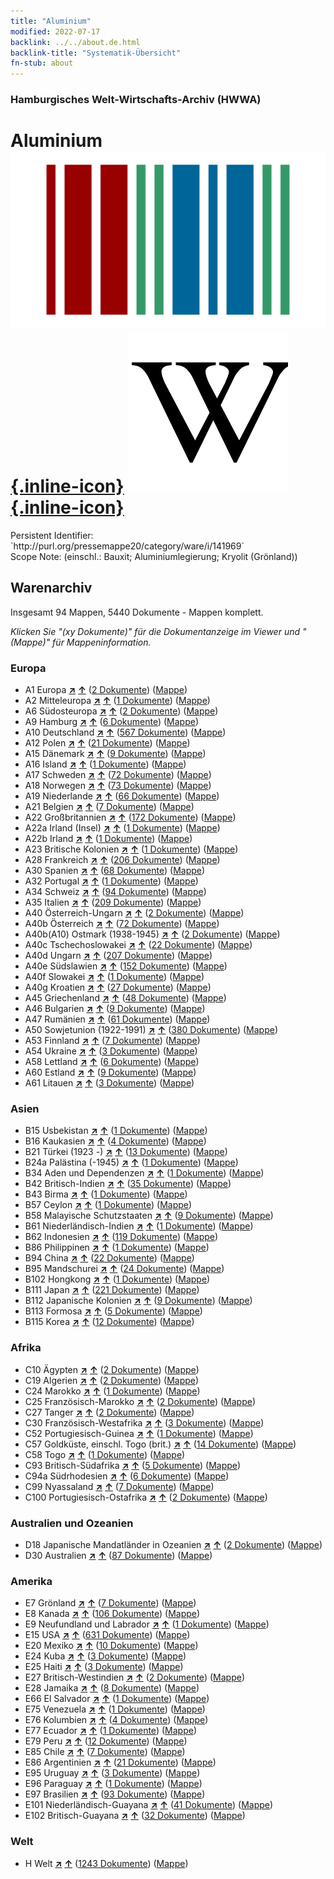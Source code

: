 ```yaml
---
title: "Aluminium"
modified: 2022-07-17
backlink: ../../about.de.html
backlink-title: "Systematik-Übersicht"
fn-stub: about
---
```


### Hamburgisches Welt-Wirtschafts-Archiv (HWWA)

# Aluminium &#160; [![Wikidata](/images/Wikidata-logo.svg "Wikidata"){.inline-icon}](http://www.wikidata.org/entity/Q663) [![Wikipedia](/images/Wikipedia-W.svg "Wikipedia"){.inline-icon}](https://de.wikipedia.org/wiki/Aluminium)

<div class="hint">Persistent Identifier: `http://purl.org/pressemappe20/category/ware/i/141969`</div>

<div class="hint">
Scope Note: (einschl.: Bauxit; Aluminiumlegierung; Kryolit (Grönland))
</div>





## Warenarchiv




Insgesamt 94 Mappen, 5440 Dokumente - Mappen komplett.

_Klicken Sie "(xy Dokumente)" für die Dokumentanzeige im Viewer und "(Mappe)" für Mappeninformation._




### Europa

- A1 Europa [**&nearr;**](../../../geo/i/140892/about.de.html "Europa (alle Mappen)") [**&uarr;**](../../../geo/about.de.html#A1 "Ländersystematik") (<a href="https://pm20.zbw.eu/iiifview/folder/wa/141969,140892" title="über: Aluminium : Europa" target="_blank">2 Dokumente</a>) ([Mappe](../../../../folder/wa/1419xx/141969/1408xx/140892/about.de.html))
- A2 Mitteleuropa [**&nearr;**](../../../geo/i/140895/about.de.html "Mitteleuropa (alle Mappen)") [**&uarr;**](../../../geo/about.de.html#A2 "Ländersystematik") (<a href="https://pm20.zbw.eu/iiifview/folder/wa/141969,140895" title="über: Aluminium : Mitteleuropa" target="_blank">1 Dokumente</a>) ([Mappe](../../../../folder/wa/1419xx/141969/1408xx/140895/about.de.html))
- A6 Südosteuropa [**&nearr;**](../../../geo/i/140900/about.de.html "Südosteuropa (alle Mappen)") [**&uarr;**](../../../geo/about.de.html#A6 "Ländersystematik") (<a href="https://pm20.zbw.eu/iiifview/folder/wa/141969,140900" title="über: Aluminium : Südosteuropa" target="_blank">2 Dokumente</a>) ([Mappe](../../../../folder/wa/1419xx/141969/1409xx/140900/about.de.html))
- A9 Hamburg [**&nearr;**](../../../geo/i/140905/about.de.html "Hamburg (alle Mappen)") [**&uarr;**](../../../geo/about.de.html#A9 "Ländersystematik") (<a href="https://pm20.zbw.eu/iiifview/folder/wa/141969,140905" title="über: Aluminium : Hamburg" target="_blank">6 Dokumente</a>) ([Mappe](../../../../folder/wa/1419xx/141969/1409xx/140905/about.de.html))
- A10 Deutschland [**&nearr;**](../../../geo/i/126128/about.de.html "Deutschland (alle Mappen)") [**&uarr;**](../../../geo/about.de.html#A10 "Ländersystematik") (<a href="https://pm20.zbw.eu/iiifview/folder/wa/141969,126128" title="über: Aluminium : Deutschland" target="_blank">567 Dokumente</a>) ([Mappe](../../../../folder/wa/1419xx/141969/1261xx/126128/about.de.html))
- A12 Polen [**&nearr;**](../../../geo/i/140962/about.de.html "Polen (alle Mappen)") [**&uarr;**](../../../geo/about.de.html#A12 "Ländersystematik") (<a href="https://pm20.zbw.eu/iiifview/folder/wa/141969,140962" title="über: Aluminium : Polen" target="_blank">21 Dokumente</a>) ([Mappe](../../../../folder/wa/1419xx/141969/1409xx/140962/about.de.html))
- A15 Dänemark [**&nearr;**](../../../geo/i/141739/about.de.html "Dänemark (alle Mappen)") [**&uarr;**](../../../geo/about.de.html#A15 "Ländersystematik") (<a href="https://pm20.zbw.eu/iiifview/folder/wa/141969,141739" title="über: Aluminium : Dänemark" target="_blank">9 Dokumente</a>) ([Mappe](../../../../folder/wa/1419xx/141969/1417xx/141739/about.de.html))
- A16 Island [**&nearr;**](../../../geo/i/140967/about.de.html "Island (alle Mappen)") [**&uarr;**](../../../geo/about.de.html#A16 "Ländersystematik") (<a href="https://pm20.zbw.eu/iiifview/folder/wa/141969,140967" title="über: Aluminium : Island" target="_blank">1 Dokumente</a>) ([Mappe](../../../../folder/wa/1419xx/141969/1409xx/140967/about.de.html))
- A17 Schweden [**&nearr;**](../../../geo/i/140968/about.de.html "Schweden (alle Mappen)") [**&uarr;**](../../../geo/about.de.html#A17 "Ländersystematik") (<a href="https://pm20.zbw.eu/iiifview/folder/wa/141969,140968" title="über: Aluminium : Schweden" target="_blank">72 Dokumente</a>) ([Mappe](../../../../folder/wa/1419xx/141969/1409xx/140968/about.de.html))
- A18 Norwegen [**&nearr;**](../../../geo/i/140969/about.de.html "Norwegen (alle Mappen)") [**&uarr;**](../../../geo/about.de.html#A18 "Ländersystematik") (<a href="https://pm20.zbw.eu/iiifview/folder/wa/141969,140969" title="über: Aluminium : Norwegen" target="_blank">73 Dokumente</a>) ([Mappe](../../../../folder/wa/1419xx/141969/1409xx/140969/about.de.html))
- A19 Niederlande [**&nearr;**](../../../geo/i/140970/about.de.html "Niederlande (alle Mappen)") [**&uarr;**](../../../geo/about.de.html#A19 "Ländersystematik") (<a href="https://pm20.zbw.eu/iiifview/folder/wa/141969,140970" title="über: Aluminium : Niederlande" target="_blank">66 Dokumente</a>) ([Mappe](../../../../folder/wa/1419xx/141969/1409xx/140970/about.de.html))
- A21 Belgien [**&nearr;**](../../../geo/i/140972/about.de.html "Belgien (alle Mappen)") [**&uarr;**](../../../geo/about.de.html#A21 "Ländersystematik") (<a href="https://pm20.zbw.eu/iiifview/folder/wa/141969,140972" title="über: Aluminium : Belgien" target="_blank">7 Dokumente</a>) ([Mappe](../../../../folder/wa/1419xx/141969/1409xx/140972/about.de.html))
- A22 Großbritannien [**&nearr;**](../../../geo/i/140974/about.de.html "Großbritannien (alle Mappen)") [**&uarr;**](../../../geo/about.de.html#A22 "Ländersystematik") (<a href="https://pm20.zbw.eu/iiifview/folder/wa/141969,140974" title="über: Aluminium : Großbritannien" target="_blank">172 Dokumente</a>) ([Mappe](../../../../folder/wa/1419xx/141969/1409xx/140974/about.de.html))
- A22a Irland (Insel) [**&nearr;**](../../../geo/i/140975/about.de.html "Irland (Insel) (alle Mappen)") [**&uarr;**](../../../geo/about.de.html#A22a "Ländersystematik") (<a href="https://pm20.zbw.eu/iiifview/folder/wa/141969,140975" title="über: Aluminium : Irland (Insel)" target="_blank">1 Dokumente</a>) ([Mappe](../../../../folder/wa/1419xx/141969/1409xx/140975/about.de.html))
- A22b Irland [**&nearr;**](../../../geo/i/140976/about.de.html "Irland (alle Mappen)") [**&uarr;**](../../../geo/about.de.html#A22b "Ländersystematik") (<a href="https://pm20.zbw.eu/iiifview/folder/wa/141969,140976" title="über: Aluminium : Irland" target="_blank">1 Dokumente</a>) ([Mappe](../../../../folder/wa/1419xx/141969/1409xx/140976/about.de.html))
- A23 Britische Kolonien [**&nearr;**](../../../geo/i/140978/about.de.html "Britische Kolonien (alle Mappen)") [**&uarr;**](../../../geo/about.de.html#A23 "Ländersystematik") (<a href="https://pm20.zbw.eu/iiifview/folder/wa/141969,140978" title="über: Aluminium : Britische Kolonien" target="_blank">1 Dokumente</a>) ([Mappe](../../../../folder/wa/1419xx/141969/1409xx/140978/about.de.html))
- A28 Frankreich [**&nearr;**](../../../geo/i/140982/about.de.html "Frankreich (alle Mappen)") [**&uarr;**](../../../geo/about.de.html#A28 "Ländersystematik") (<a href="https://pm20.zbw.eu/iiifview/folder/wa/141969,140982" title="über: Aluminium : Frankreich" target="_blank">206 Dokumente</a>) ([Mappe](../../../../folder/wa/1419xx/141969/1409xx/140982/about.de.html))
- A30 Spanien [**&nearr;**](../../../geo/i/140984/about.de.html "Spanien (alle Mappen)") [**&uarr;**](../../../geo/about.de.html#A30 "Ländersystematik") (<a href="https://pm20.zbw.eu/iiifview/folder/wa/141969,140984" title="über: Aluminium : Spanien" target="_blank">68 Dokumente</a>) ([Mappe](../../../../folder/wa/1419xx/141969/1409xx/140984/about.de.html))
- A32 Portugal [**&nearr;**](../../../geo/i/140987/about.de.html "Portugal (alle Mappen)") [**&uarr;**](../../../geo/about.de.html#A32 "Ländersystematik") (<a href="https://pm20.zbw.eu/iiifview/folder/wa/141969,140987" title="über: Aluminium : Portugal" target="_blank">1 Dokumente</a>) ([Mappe](../../../../folder/wa/1419xx/141969/1409xx/140987/about.de.html))
- A34 Schweiz [**&nearr;**](../../../geo/i/141007/about.de.html "Schweiz (alle Mappen)") [**&uarr;**](../../../geo/about.de.html#A34 "Ländersystematik") (<a href="https://pm20.zbw.eu/iiifview/folder/wa/141969,141007" title="über: Aluminium : Schweiz" target="_blank">94 Dokumente</a>) ([Mappe](../../../../folder/wa/1419xx/141969/1410xx/141007/about.de.html))
- A35 Italien [**&nearr;**](../../../geo/i/141008/about.de.html "Italien (alle Mappen)") [**&uarr;**](../../../geo/about.de.html#A35 "Ländersystematik") (<a href="https://pm20.zbw.eu/iiifview/folder/wa/141969,141008" title="über: Aluminium : Italien" target="_blank">209 Dokumente</a>) ([Mappe](../../../../folder/wa/1419xx/141969/1410xx/141008/about.de.html))
- A40 Österreich-Ungarn [**&nearr;**](../../../geo/i/126127/about.de.html "Österreich-Ungarn (alle Mappen)") [**&uarr;**](../../../geo/about.de.html#A40 "Ländersystematik") (<a href="https://pm20.zbw.eu/iiifview/folder/wa/141969,126127" title="über: Aluminium : Österreich-Ungarn" target="_blank">2 Dokumente</a>) ([Mappe](../../../../folder/wa/1419xx/141969/1261xx/126127/about.de.html))
- A40b Österreich [**&nearr;**](../../../geo/i/141731/about.de.html "Österreich (alle Mappen)") [**&uarr;**](../../../geo/about.de.html#A40b "Ländersystematik") (<a href="https://pm20.zbw.eu/iiifview/folder/wa/141969,141731" title="über: Aluminium : Österreich" target="_blank">72 Dokumente</a>) ([Mappe](../../../../folder/wa/1419xx/141969/1417xx/141731/about.de.html))
- A40b(A10) Ostmark (1938-1945) [**&nearr;**](../../../geo/i/163025/about.de.html "Ostmark (1938-1945) (alle Mappen)") [**&uarr;**](../../../geo/about.de.html#A40b(A10) "Ländersystematik") (<a href="https://pm20.zbw.eu/iiifview/folder/wa/141969,163025" title="über: Aluminium : Ostmark (1938-1945)" target="_blank">2 Dokumente</a>) ([Mappe](../../../../folder/wa/1419xx/141969/1630xx/163025/about.de.html))
- A40c Tschechoslowakei [**&nearr;**](../../../geo/i/141022/about.de.html "Tschechoslowakei (alle Mappen)") [**&uarr;**](../../../geo/about.de.html#A40c "Ländersystematik") (<a href="https://pm20.zbw.eu/iiifview/folder/wa/141969,141022" title="über: Aluminium : Tschechoslowakei" target="_blank">22 Dokumente</a>) ([Mappe](../../../../folder/wa/1419xx/141969/1410xx/141022/about.de.html))
- A40d Ungarn [**&nearr;**](../../../geo/i/141025/about.de.html "Ungarn (alle Mappen)") [**&uarr;**](../../../geo/about.de.html#A40d "Ländersystematik") (<a href="https://pm20.zbw.eu/iiifview/folder/wa/141969,141025" title="über: Aluminium : Ungarn" target="_blank">207 Dokumente</a>) ([Mappe](../../../../folder/wa/1419xx/141969/1410xx/141025/about.de.html))
- A40e Südslawien [**&nearr;**](../../../geo/i/141028/about.de.html "Südslawien (alle Mappen)") [**&uarr;**](../../../geo/about.de.html#A40e "Ländersystematik") (<a href="https://pm20.zbw.eu/iiifview/folder/wa/141969,141028" title="über: Aluminium : Südslawien" target="_blank">152 Dokumente</a>) ([Mappe](../../../../folder/wa/1419xx/141969/1410xx/141028/about.de.html))
- A40f Slowakei [**&nearr;**](../../../geo/i/141029/about.de.html "Slowakei (alle Mappen)") [**&uarr;**](../../../geo/about.de.html#A40f "Ländersystematik") (<a href="https://pm20.zbw.eu/iiifview/folder/wa/141969,141029" title="über: Aluminium : Slowakei" target="_blank">1 Dokumente</a>) ([Mappe](../../../../folder/wa/1419xx/141969/1410xx/141029/about.de.html))
- A40g Kroatien [**&nearr;**](../../../geo/i/141030/about.de.html "Kroatien (alle Mappen)") [**&uarr;**](../../../geo/about.de.html#A40g "Ländersystematik") (<a href="https://pm20.zbw.eu/iiifview/folder/wa/141969,141030" title="über: Aluminium : Kroatien" target="_blank">27 Dokumente</a>) ([Mappe](../../../../folder/wa/1419xx/141969/1410xx/141030/about.de.html))
- A45 Griechenland [**&nearr;**](../../../geo/i/141037/about.de.html "Griechenland (alle Mappen)") [**&uarr;**](../../../geo/about.de.html#A45 "Ländersystematik") (<a href="https://pm20.zbw.eu/iiifview/folder/wa/141969,141037" title="über: Aluminium : Griechenland" target="_blank">48 Dokumente</a>) ([Mappe](../../../../folder/wa/1419xx/141969/1410xx/141037/about.de.html))
- A46 Bulgarien [**&nearr;**](../../../geo/i/141039/about.de.html "Bulgarien (alle Mappen)") [**&uarr;**](../../../geo/about.de.html#A46 "Ländersystematik") (<a href="https://pm20.zbw.eu/iiifview/folder/wa/141969,141039" title="über: Aluminium : Bulgarien" target="_blank">9 Dokumente</a>) ([Mappe](../../../../folder/wa/1419xx/141969/1410xx/141039/about.de.html))
- A47 Rumänien [**&nearr;**](../../../geo/i/141040/about.de.html "Rumänien (alle Mappen)") [**&uarr;**](../../../geo/about.de.html#A47 "Ländersystematik") (<a href="https://pm20.zbw.eu/iiifview/folder/wa/141969,141040" title="über: Aluminium : Rumänien" target="_blank">61 Dokumente</a>) ([Mappe](../../../../folder/wa/1419xx/141969/1410xx/141040/about.de.html))
- A50 Sowjetunion (1922-1991) [**&nearr;**](../../../geo/i/141043/about.de.html "Sowjetunion (1922-1991) (alle Mappen)") [**&uarr;**](../../../geo/about.de.html#A50 "Ländersystematik") (<a href="https://pm20.zbw.eu/iiifview/folder/wa/141969,141043" title="über: Aluminium : Sowjetunion (1922-1991)" target="_blank">380 Dokumente</a>) ([Mappe](../../../../folder/wa/1419xx/141969/1410xx/141043/about.de.html))
- A53 Finnland [**&nearr;**](../../../geo/i/141046/about.de.html "Finnland (alle Mappen)") [**&uarr;**](../../../geo/about.de.html#A53 "Ländersystematik") (<a href="https://pm20.zbw.eu/iiifview/folder/wa/141969,141046" title="über: Aluminium : Finnland" target="_blank">7 Dokumente</a>) ([Mappe](../../../../folder/wa/1419xx/141969/1410xx/141046/about.de.html))
- A54 Ukraine [**&nearr;**](../../../geo/i/141048/about.de.html "Ukraine (alle Mappen)") [**&uarr;**](../../../geo/about.de.html#A54 "Ländersystematik") (<a href="https://pm20.zbw.eu/iiifview/folder/wa/141969,141048" title="über: Aluminium : Ukraine" target="_blank">3 Dokumente</a>) ([Mappe](../../../../folder/wa/1419xx/141969/1410xx/141048/about.de.html))
- A58 Lettland [**&nearr;**](../../../geo/i/141050/about.de.html "Lettland (alle Mappen)") [**&uarr;**](../../../geo/about.de.html#A58 "Ländersystematik") (<a href="https://pm20.zbw.eu/iiifview/folder/wa/141969,141050" title="über: Aluminium : Lettland" target="_blank">6 Dokumente</a>) ([Mappe](../../../../folder/wa/1419xx/141969/1410xx/141050/about.de.html))
- A60 Estland [**&nearr;**](../../../geo/i/141052/about.de.html "Estland (alle Mappen)") [**&uarr;**](../../../geo/about.de.html#A60 "Ländersystematik") (<a href="https://pm20.zbw.eu/iiifview/folder/wa/141969,141052" title="über: Aluminium : Estland" target="_blank">9 Dokumente</a>) ([Mappe](../../../../folder/wa/1419xx/141969/1410xx/141052/about.de.html))
- A61 Litauen [**&nearr;**](../../../geo/i/141053/about.de.html "Litauen (alle Mappen)") [**&uarr;**](../../../geo/about.de.html#A61 "Ländersystematik") (<a href="https://pm20.zbw.eu/iiifview/folder/wa/141969,141053" title="über: Aluminium : Litauen" target="_blank">3 Dokumente</a>) ([Mappe](../../../../folder/wa/1419xx/141969/1410xx/141053/about.de.html))

### Asien

- B15 Usbekistan [**&nearr;**](../../../geo/i/141071/about.de.html "Usbekistan (alle Mappen)") [**&uarr;**](../../../geo/about.de.html#B15 "Ländersystematik") (<a href="https://pm20.zbw.eu/iiifview/folder/wa/141969,141071" title="über: Aluminium : Usbekistan" target="_blank">1 Dokumente</a>) ([Mappe](../../../../folder/wa/1419xx/141969/1410xx/141071/about.de.html))
- B16 Kaukasien [**&nearr;**](../../../geo/i/141072/about.de.html "Kaukasien (alle Mappen)") [**&uarr;**](../../../geo/about.de.html#B16 "Ländersystematik") (<a href="https://pm20.zbw.eu/iiifview/folder/wa/141969,141072" title="über: Aluminium : Kaukasien" target="_blank">4 Dokumente</a>) ([Mappe](../../../../folder/wa/1419xx/141969/1410xx/141072/about.de.html))
- B21 Türkei (1923 -) [**&nearr;**](../../../geo/i/141111/about.de.html "Türkei (1923 -) (alle Mappen)") [**&uarr;**](../../../geo/about.de.html#B21 "Ländersystematik") (<a href="https://pm20.zbw.eu/iiifview/folder/wa/141969,141111" title="über: Aluminium : Türkei (1923 -)" target="_blank">13 Dokumente</a>) ([Mappe](../../../../folder/wa/1419xx/141969/1411xx/141111/about.de.html))
- B24a Palästina (-1945) [**&nearr;**](../../../geo/i/141115/about.de.html "Palästina (-1945) (alle Mappen)") [**&uarr;**](../../../geo/about.de.html#B24a "Ländersystematik") (<a href="https://pm20.zbw.eu/iiifview/folder/wa/141969,141115" title="über: Aluminium : Palästina (-1945)" target="_blank">1 Dokumente</a>) ([Mappe](../../../../folder/wa/1419xx/141969/1411xx/141115/about.de.html))
- B34 Aden und Dependenzen [**&nearr;**](../../../geo/i/141176/about.de.html "Aden und Dependenzen (alle Mappen)") [**&uarr;**](../../../geo/about.de.html#B34 "Ländersystematik") (<a href="https://pm20.zbw.eu/iiifview/folder/wa/141969,141176" title="über: Aluminium : Aden und Dependenzen" target="_blank">1 Dokumente</a>) ([Mappe](../../../../folder/wa/1419xx/141969/1411xx/141176/about.de.html))
- B42 Britisch-Indien [**&nearr;**](../../../geo/i/141189/about.de.html "Britisch-Indien (alle Mappen)") [**&uarr;**](../../../geo/about.de.html#B42 "Ländersystematik") (<a href="https://pm20.zbw.eu/iiifview/folder/wa/141969,141189" title="über: Aluminium : Britisch-Indien" target="_blank">35 Dokumente</a>) ([Mappe](../../../../folder/wa/1419xx/141969/1411xx/141189/about.de.html))
- B43 Birma [**&nearr;**](../../../geo/i/141195/about.de.html "Birma (alle Mappen)") [**&uarr;**](../../../geo/about.de.html#B43 "Ländersystematik") (<a href="https://pm20.zbw.eu/iiifview/folder/wa/141969,141195" title="über: Aluminium : Birma" target="_blank">1 Dokumente</a>) ([Mappe](../../../../folder/wa/1419xx/141969/1411xx/141195/about.de.html))
- B57 Ceylon [**&nearr;**](../../../geo/i/141204/about.de.html "Ceylon (alle Mappen)") [**&uarr;**](../../../geo/about.de.html#B57 "Ländersystematik") (<a href="https://pm20.zbw.eu/iiifview/folder/wa/141969,141204" title="über: Aluminium : Ceylon" target="_blank">1 Dokumente</a>) ([Mappe](../../../../folder/wa/1419xx/141969/1412xx/141204/about.de.html))
- B58 Malayische Schutzstaaten [**&nearr;**](../../../geo/i/141206/about.de.html "Malayische Schutzstaaten (alle Mappen)") [**&uarr;**](../../../geo/about.de.html#B58 "Ländersystematik") (<a href="https://pm20.zbw.eu/iiifview/folder/wa/141969,141206" title="über: Aluminium : Malayische Schutzstaaten" target="_blank">9 Dokumente</a>) ([Mappe](../../../../folder/wa/1419xx/141969/1412xx/141206/about.de.html))
- B61 Niederländisch-Indien [**&nearr;**](../../../geo/i/141215/about.de.html "Niederländisch-Indien (alle Mappen)") [**&uarr;**](../../../geo/about.de.html#B61 "Ländersystematik") (<a href="https://pm20.zbw.eu/iiifview/folder/wa/141969,141215" title="über: Aluminium : Niederländisch-Indien" target="_blank">1 Dokumente</a>) ([Mappe](../../../../folder/wa/1419xx/141969/1412xx/141215/about.de.html))
- B62 Indonesien [**&nearr;**](../../../geo/i/141218/about.de.html "Indonesien (alle Mappen)") [**&uarr;**](../../../geo/about.de.html#B62 "Ländersystematik") (<a href="https://pm20.zbw.eu/iiifview/folder/wa/141969,141218" title="über: Aluminium : Indonesien" target="_blank">119 Dokumente</a>) ([Mappe](../../../../folder/wa/1419xx/141969/1412xx/141218/about.de.html))
- B86 Philippinen [**&nearr;**](../../../geo/i/141240/about.de.html "Philippinen (alle Mappen)") [**&uarr;**](../../../geo/about.de.html#B86 "Ländersystematik") (<a href="https://pm20.zbw.eu/iiifview/folder/wa/141969,141240" title="über: Aluminium : Philippinen" target="_blank">1 Dokumente</a>) ([Mappe](../../../../folder/wa/1419xx/141969/1412xx/141240/about.de.html))
- B94 China [**&nearr;**](../../../geo/i/141253/about.de.html "China (alle Mappen)") [**&uarr;**](../../../geo/about.de.html#B94 "Ländersystematik") (<a href="https://pm20.zbw.eu/iiifview/folder/wa/141969,141253" title="über: Aluminium : China" target="_blank">22 Dokumente</a>) ([Mappe](../../../../folder/wa/1419xx/141969/1412xx/141253/about.de.html))
- B95 Mandschurei [**&nearr;**](../../../geo/i/141258/about.de.html "Mandschurei (alle Mappen)") [**&uarr;**](../../../geo/about.de.html#B95 "Ländersystematik") (<a href="https://pm20.zbw.eu/iiifview/folder/wa/141969,141258" title="über: Aluminium : Mandschurei" target="_blank">24 Dokumente</a>) ([Mappe](../../../../folder/wa/1419xx/141969/1412xx/141258/about.de.html))
- B102 Hongkong [**&nearr;**](../../../geo/i/141268/about.de.html "Hongkong (alle Mappen)") [**&uarr;**](../../../geo/about.de.html#B102 "Ländersystematik") (<a href="https://pm20.zbw.eu/iiifview/folder/wa/141969,141268" title="über: Aluminium : Hongkong" target="_blank">1 Dokumente</a>) ([Mappe](../../../../folder/wa/1419xx/141969/1412xx/141268/about.de.html))
- B111 Japan [**&nearr;**](../../../geo/i/141272/about.de.html "Japan (alle Mappen)") [**&uarr;**](../../../geo/about.de.html#B111 "Ländersystematik") (<a href="https://pm20.zbw.eu/iiifview/folder/wa/141969,141272" title="über: Aluminium : Japan" target="_blank">221 Dokumente</a>) ([Mappe](../../../../folder/wa/1419xx/141969/1412xx/141272/about.de.html))
- B112 Japanische Kolonien [**&nearr;**](../../../geo/i/141273/about.de.html "Japanische Kolonien (alle Mappen)") [**&uarr;**](../../../geo/about.de.html#B112 "Ländersystematik") (<a href="https://pm20.zbw.eu/iiifview/folder/wa/141969,141273" title="über: Aluminium : Japanische Kolonien" target="_blank">9 Dokumente</a>) ([Mappe](../../../../folder/wa/1419xx/141969/1412xx/141273/about.de.html))
- B113 Formosa [**&nearr;**](../../../geo/i/141274/about.de.html "Formosa (alle Mappen)") [**&uarr;**](../../../geo/about.de.html#B113 "Ländersystematik") (<a href="https://pm20.zbw.eu/iiifview/folder/wa/141969,141274" title="über: Aluminium : Formosa" target="_blank">5 Dokumente</a>) ([Mappe](../../../../folder/wa/1419xx/141969/1412xx/141274/about.de.html))
- B115 Korea [**&nearr;**](../../../geo/i/141276/about.de.html "Korea (alle Mappen)") [**&uarr;**](../../../geo/about.de.html#B115 "Ländersystematik") (<a href="https://pm20.zbw.eu/iiifview/folder/wa/141969,141276" title="über: Aluminium : Korea" target="_blank">12 Dokumente</a>) ([Mappe](../../../../folder/wa/1419xx/141969/1412xx/141276/about.de.html))

### Afrika

- C10 Ägypten [**&nearr;**](../../../geo/i/141336/about.de.html "Ägypten (alle Mappen)") [**&uarr;**](../../../geo/about.de.html#C10 "Ländersystematik") (<a href="https://pm20.zbw.eu/iiifview/folder/wa/141969,141336" title="über: Aluminium : Ägypten" target="_blank">2 Dokumente</a>) ([Mappe](../../../../folder/wa/1419xx/141969/1413xx/141336/about.de.html))
- C19 Algerien [**&nearr;**](../../../geo/i/141354/about.de.html "Algerien (alle Mappen)") [**&uarr;**](../../../geo/about.de.html#C19 "Ländersystematik") (<a href="https://pm20.zbw.eu/iiifview/folder/wa/141969,141354" title="über: Aluminium : Algerien" target="_blank">2 Dokumente</a>) ([Mappe](../../../../folder/wa/1419xx/141969/1413xx/141354/about.de.html))
- C24 Marokko [**&nearr;**](../../../geo/i/141356/about.de.html "Marokko (alle Mappen)") [**&uarr;**](../../../geo/about.de.html#C24 "Ländersystematik") (<a href="https://pm20.zbw.eu/iiifview/folder/wa/141969,141356" title="über: Aluminium : Marokko" target="_blank">1 Dokumente</a>) ([Mappe](../../../../folder/wa/1419xx/141969/1413xx/141356/about.de.html))
- C25 Französisch-Marokko [**&nearr;**](../../../geo/i/141358/about.de.html "Französisch-Marokko (alle Mappen)") [**&uarr;**](../../../geo/about.de.html#C25 "Ländersystematik") (<a href="https://pm20.zbw.eu/iiifview/folder/wa/141969,141358" title="über: Aluminium : Französisch-Marokko" target="_blank">2 Dokumente</a>) ([Mappe](../../../../folder/wa/1419xx/141969/1413xx/141358/about.de.html))
- C27 Tanger [**&nearr;**](../../../geo/i/141360/about.de.html "Tanger (alle Mappen)") [**&uarr;**](../../../geo/about.de.html#C27 "Ländersystematik") (<a href="https://pm20.zbw.eu/iiifview/folder/wa/141969,141360" title="über: Aluminium : Tanger" target="_blank">2 Dokumente</a>) ([Mappe](../../../../folder/wa/1419xx/141969/1413xx/141360/about.de.html))
- C30 Französisch-Westafrika [**&nearr;**](../../../geo/i/141361/about.de.html "Französisch-Westafrika (alle Mappen)") [**&uarr;**](../../../geo/about.de.html#C30 "Ländersystematik") (<a href="https://pm20.zbw.eu/iiifview/folder/wa/141969,141361" title="über: Aluminium : Französisch-Westafrika" target="_blank">3 Dokumente</a>) ([Mappe](../../../../folder/wa/1419xx/141969/1413xx/141361/about.de.html))
- C52 Portugiesisch-Guinea [**&nearr;**](../../../geo/i/141401/about.de.html "Portugiesisch-Guinea (alle Mappen)") [**&uarr;**](../../../geo/about.de.html#C52 "Ländersystematik") (<a href="https://pm20.zbw.eu/iiifview/folder/wa/141969,141401" title="über: Aluminium : Portugiesisch-Guinea" target="_blank">1 Dokumente</a>) ([Mappe](../../../../folder/wa/1419xx/141969/1414xx/141401/about.de.html))
- C57 Goldküste, einschl. Togo (brit.) [**&nearr;**](../../../geo/i/141406/about.de.html "Goldküste, einschl. Togo (brit.) (alle Mappen)") [**&uarr;**](../../../geo/about.de.html#C57 "Ländersystematik") (<a href="https://pm20.zbw.eu/iiifview/folder/wa/141969,141406" title="über: Aluminium : Goldküste, einschl. Togo (brit.)" target="_blank">14 Dokumente</a>) ([Mappe](../../../../folder/wa/1419xx/141969/1414xx/141406/about.de.html))
- C58 Togo [**&nearr;**](../../../geo/i/141408/about.de.html "Togo (alle Mappen)") [**&uarr;**](../../../geo/about.de.html#C58 "Ländersystematik") (<a href="https://pm20.zbw.eu/iiifview/folder/wa/141969,141408" title="über: Aluminium : Togo" target="_blank">1 Dokumente</a>) ([Mappe](../../../../folder/wa/1419xx/141969/1414xx/141408/about.de.html))
- C93 Britisch-Südafrika [**&nearr;**](../../../geo/i/141454/about.de.html "Britisch-Südafrika (alle Mappen)") [**&uarr;**](../../../geo/about.de.html#C93 "Ländersystematik") (<a href="https://pm20.zbw.eu/iiifview/folder/wa/141969,141454" title="über: Aluminium : Britisch-Südafrika" target="_blank">5 Dokumente</a>) ([Mappe](../../../../folder/wa/1419xx/141969/1414xx/141454/about.de.html))
- C94a Südrhodesien [**&nearr;**](../../../geo/i/141457/about.de.html "Südrhodesien (alle Mappen)") [**&uarr;**](../../../geo/about.de.html#C94a "Ländersystematik") (<a href="https://pm20.zbw.eu/iiifview/folder/wa/141969,141457" title="über: Aluminium : Südrhodesien" target="_blank">6 Dokumente</a>) ([Mappe](../../../../folder/wa/1419xx/141969/1414xx/141457/about.de.html))
- C99 Nyassaland [**&nearr;**](../../../geo/i/141462/about.de.html "Nyassaland (alle Mappen)") [**&uarr;**](../../../geo/about.de.html#C99 "Ländersystematik") (<a href="https://pm20.zbw.eu/iiifview/folder/wa/141969,141462" title="über: Aluminium : Nyassaland" target="_blank">7 Dokumente</a>) ([Mappe](../../../../folder/wa/1419xx/141969/1414xx/141462/about.de.html))
- C100 Portugiesisch-Ostafrika [**&nearr;**](../../../geo/i/141463/about.de.html "Portugiesisch-Ostafrika (alle Mappen)") [**&uarr;**](../../../geo/about.de.html#C100 "Ländersystematik") (<a href="https://pm20.zbw.eu/iiifview/folder/wa/141969,141463" title="über: Aluminium : Portugiesisch-Ostafrika" target="_blank">2 Dokumente</a>) ([Mappe](../../../../folder/wa/1419xx/141969/1414xx/141463/about.de.html))

### Australien und Ozeanien

- D18 Japanische Mandatländer in Ozeanien [**&nearr;**](../../../geo/i/141618/about.de.html "Japanische Mandatländer in Ozeanien (alle Mappen)") [**&uarr;**](../../../geo/about.de.html#D18 "Ländersystematik") (<a href="https://pm20.zbw.eu/iiifview/folder/wa/141969,141618" title="über: Aluminium : Japanische Mandatländer in Ozeanien" target="_blank">2 Dokumente</a>) ([Mappe](../../../../folder/wa/1419xx/141969/1416xx/141618/about.de.html))
- D30 Australien [**&nearr;**](../../../geo/i/141621/about.de.html "Australien (alle Mappen)") [**&uarr;**](../../../geo/about.de.html#D30 "Ländersystematik") (<a href="https://pm20.zbw.eu/iiifview/folder/wa/141969,141621" title="über: Aluminium : Australien" target="_blank">87 Dokumente</a>) ([Mappe](../../../../folder/wa/1419xx/141969/1416xx/141621/about.de.html))

### Amerika

- E7 Grönland [**&nearr;**](../../../geo/i/141643/about.de.html "Grönland (alle Mappen)") [**&uarr;**](../../../geo/about.de.html#E7 "Ländersystematik") (<a href="https://pm20.zbw.eu/iiifview/folder/wa/141969,141643" title="über: Aluminium : Grönland" target="_blank">7 Dokumente</a>) ([Mappe](../../../../folder/wa/1419xx/141969/1416xx/141643/about.de.html))
- E8 Kanada [**&nearr;**](../../../geo/i/141644/about.de.html "Kanada (alle Mappen)") [**&uarr;**](../../../geo/about.de.html#E8 "Ländersystematik") (<a href="https://pm20.zbw.eu/iiifview/folder/wa/141969,141644" title="über: Aluminium : Kanada" target="_blank">106 Dokumente</a>) ([Mappe](../../../../folder/wa/1419xx/141969/1416xx/141644/about.de.html))
- E9 Neufundland und Labrador [**&nearr;**](../../../geo/i/141648/about.de.html "Neufundland und Labrador (alle Mappen)") [**&uarr;**](../../../geo/about.de.html#E9 "Ländersystematik") (<a href="https://pm20.zbw.eu/iiifview/folder/wa/141969,141648" title="über: Aluminium : Neufundland und Labrador" target="_blank">1 Dokumente</a>) ([Mappe](../../../../folder/wa/1419xx/141969/1416xx/141648/about.de.html))
- E15 USA [**&nearr;**](../../../geo/i/141653/about.de.html "USA (alle Mappen)") [**&uarr;**](../../../geo/about.de.html#E15 "Ländersystematik") (<a href="https://pm20.zbw.eu/iiifview/folder/wa/141969,141653" title="über: Aluminium : USA" target="_blank">631 Dokumente</a>) ([Mappe](../../../../folder/wa/1419xx/141969/1416xx/141653/about.de.html))
- E20 Mexiko [**&nearr;**](../../../geo/i/141657/about.de.html "Mexiko (alle Mappen)") [**&uarr;**](../../../geo/about.de.html#E20 "Ländersystematik") (<a href="https://pm20.zbw.eu/iiifview/folder/wa/141969,141657" title="über: Aluminium : Mexiko" target="_blank">10 Dokumente</a>) ([Mappe](../../../../folder/wa/1419xx/141969/1416xx/141657/about.de.html))
- E24 Kuba [**&nearr;**](../../../geo/i/141659/about.de.html "Kuba (alle Mappen)") [**&uarr;**](../../../geo/about.de.html#E24 "Ländersystematik") (<a href="https://pm20.zbw.eu/iiifview/folder/wa/141969,141659" title="über: Aluminium : Kuba" target="_blank">3 Dokumente</a>) ([Mappe](../../../../folder/wa/1419xx/141969/1416xx/141659/about.de.html))
- E25 Haiti [**&nearr;**](../../../geo/i/141660/about.de.html "Haiti (alle Mappen)") [**&uarr;**](../../../geo/about.de.html#E25 "Ländersystematik") (<a href="https://pm20.zbw.eu/iiifview/folder/wa/141969,141660" title="über: Aluminium : Haiti" target="_blank">3 Dokumente</a>) ([Mappe](../../../../folder/wa/1419xx/141969/1416xx/141660/about.de.html))
- E27 Britisch-Westindien [**&nearr;**](../../../geo/i/141663/about.de.html "Britisch-Westindien (alle Mappen)") [**&uarr;**](../../../geo/about.de.html#E27 "Ländersystematik") (<a href="https://pm20.zbw.eu/iiifview/folder/wa/141969,141663" title="über: Aluminium : Britisch-Westindien" target="_blank">2 Dokumente</a>) ([Mappe](../../../../folder/wa/1419xx/141969/1416xx/141663/about.de.html))
- E28 Jamaika [**&nearr;**](../../../geo/i/141664/about.de.html "Jamaika (alle Mappen)") [**&uarr;**](../../../geo/about.de.html#E28 "Ländersystematik") (<a href="https://pm20.zbw.eu/iiifview/folder/wa/141969,141664" title="über: Aluminium : Jamaika" target="_blank">8 Dokumente</a>) ([Mappe](../../../../folder/wa/1419xx/141969/1416xx/141664/about.de.html))
- E66 El Salvador [**&nearr;**](../../../geo/i/141679/about.de.html "El Salvador (alle Mappen)") [**&uarr;**](../../../geo/about.de.html#E66 "Ländersystematik") (<a href="https://pm20.zbw.eu/iiifview/folder/wa/141969,141679" title="über: Aluminium : El Salvador" target="_blank">1 Dokumente</a>) ([Mappe](../../../../folder/wa/1419xx/141969/1416xx/141679/about.de.html))
- E75 Venezuela [**&nearr;**](../../../geo/i/141686/about.de.html "Venezuela (alle Mappen)") [**&uarr;**](../../../geo/about.de.html#E75 "Ländersystematik") (<a href="https://pm20.zbw.eu/iiifview/folder/wa/141969,141686" title="über: Aluminium : Venezuela" target="_blank">1 Dokumente</a>) ([Mappe](../../../../folder/wa/1419xx/141969/1416xx/141686/about.de.html))
- E76 Kolumbien [**&nearr;**](../../../geo/i/141687/about.de.html "Kolumbien (alle Mappen)") [**&uarr;**](../../../geo/about.de.html#E76 "Ländersystematik") (<a href="https://pm20.zbw.eu/iiifview/folder/wa/141969,141687" title="über: Aluminium : Kolumbien" target="_blank">4 Dokumente</a>) ([Mappe](../../../../folder/wa/1419xx/141969/1416xx/141687/about.de.html))
- E77 Ecuador [**&nearr;**](../../../geo/i/141688/about.de.html "Ecuador (alle Mappen)") [**&uarr;**](../../../geo/about.de.html#E77 "Ländersystematik") (<a href="https://pm20.zbw.eu/iiifview/folder/wa/141969,141688" title="über: Aluminium : Ecuador" target="_blank">1 Dokumente</a>) ([Mappe](../../../../folder/wa/1419xx/141969/1416xx/141688/about.de.html))
- E79 Peru [**&nearr;**](../../../geo/i/141689/about.de.html "Peru (alle Mappen)") [**&uarr;**](../../../geo/about.de.html#E79 "Ländersystematik") (<a href="https://pm20.zbw.eu/iiifview/folder/wa/141969,141689" title="über: Aluminium : Peru" target="_blank">12 Dokumente</a>) ([Mappe](../../../../folder/wa/1419xx/141969/1416xx/141689/about.de.html))
- E85 Chile [**&nearr;**](../../../geo/i/141691/about.de.html "Chile (alle Mappen)") [**&uarr;**](../../../geo/about.de.html#E85 "Ländersystematik") (<a href="https://pm20.zbw.eu/iiifview/folder/wa/141969,141691" title="über: Aluminium : Chile" target="_blank">7 Dokumente</a>) ([Mappe](../../../../folder/wa/1419xx/141969/1416xx/141691/about.de.html))
- E86 Argentinien [**&nearr;**](../../../geo/i/141692/about.de.html "Argentinien (alle Mappen)") [**&uarr;**](../../../geo/about.de.html#E86 "Ländersystematik") (<a href="https://pm20.zbw.eu/iiifview/folder/wa/141969,141692" title="über: Aluminium : Argentinien" target="_blank">21 Dokumente</a>) ([Mappe](../../../../folder/wa/1419xx/141969/1416xx/141692/about.de.html))
- E95 Uruguay [**&nearr;**](../../../geo/i/141695/about.de.html "Uruguay (alle Mappen)") [**&uarr;**](../../../geo/about.de.html#E95 "Ländersystematik") (<a href="https://pm20.zbw.eu/iiifview/folder/wa/141969,141695" title="über: Aluminium : Uruguay" target="_blank">3 Dokumente</a>) ([Mappe](../../../../folder/wa/1419xx/141969/1416xx/141695/about.de.html))
- E96 Paraguay [**&nearr;**](../../../geo/i/141696/about.de.html "Paraguay (alle Mappen)") [**&uarr;**](../../../geo/about.de.html#E96 "Ländersystematik") (<a href="https://pm20.zbw.eu/iiifview/folder/wa/141969,141696" title="über: Aluminium : Paraguay" target="_blank">1 Dokumente</a>) ([Mappe](../../../../folder/wa/1419xx/141969/1416xx/141696/about.de.html))
- E97 Brasilien [**&nearr;**](../../../geo/i/141697/about.de.html "Brasilien (alle Mappen)") [**&uarr;**](../../../geo/about.de.html#E97 "Ländersystematik") (<a href="https://pm20.zbw.eu/iiifview/folder/wa/141969,141697" title="über: Aluminium : Brasilien" target="_blank">93 Dokumente</a>) ([Mappe](../../../../folder/wa/1419xx/141969/1416xx/141697/about.de.html))
- E101 Niederländisch-Guayana [**&nearr;**](../../../geo/i/141699/about.de.html "Niederländisch-Guayana (alle Mappen)") [**&uarr;**](../../../geo/about.de.html#E101 "Ländersystematik") (<a href="https://pm20.zbw.eu/iiifview/folder/wa/141969,141699" title="über: Aluminium : Niederländisch-Guayana" target="_blank">41 Dokumente</a>) ([Mappe](../../../../folder/wa/1419xx/141969/1416xx/141699/about.de.html))
- E102 Britisch-Guayana [**&nearr;**](../../../geo/i/141700/about.de.html "Britisch-Guayana (alle Mappen)") [**&uarr;**](../../../geo/about.de.html#E102 "Ländersystematik") (<a href="https://pm20.zbw.eu/iiifview/folder/wa/141969,141700" title="über: Aluminium : Britisch-Guayana" target="_blank">32 Dokumente</a>) ([Mappe](../../../../folder/wa/1419xx/141969/1417xx/141700/about.de.html))

### Welt

- H Welt [**&nearr;**](../../../geo/i/141728/about.de.html "Welt (alle Mappen)") [**&uarr;**](../../../geo/about.de.html#H "Ländersystematik") (<a href="https://pm20.zbw.eu/iiifview/folder/wa/141969,141728" title="über: Aluminium : Welt" target="_blank">1243 Dokumente</a>) ([Mappe](../../../../folder/wa/1419xx/141969/1417xx/141728/about.de.html))









